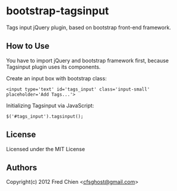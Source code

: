 bootstrap-tagsinput
===================

Tags input jQuery plugin, based on bootstrap front-end framework.

How to Use
-
You have to import jQuery and bootstrap framework first, because Tagsinput plugin uses its components.

Create an input box with bootstrap class:

    <input type='text' id='tags_input' class='input-small' placeholder='Add Tags...'>

Initializing Tagsinput via JavaScript:

    $('#tags_input').tagsinput();

License
-
Licensed under the MIT License

Authors
-
Copyright(c) 2012 Fred Chien <<cfsghost@gmail.com>>